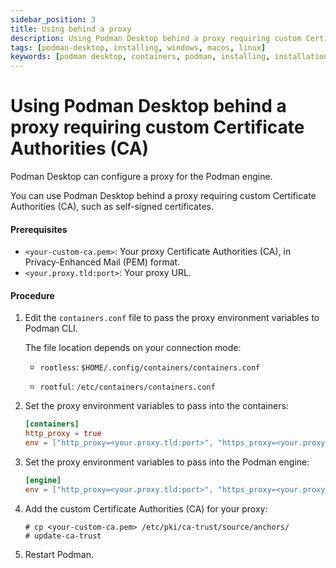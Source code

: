 ```yaml
---
sidebar_position: 3
title: Using behind a proxy
description: Using Podman Desktop behind a proxy requiring custom Certificate Authorities (CA).
tags: [podman-desktop, installing, windows, macos, linux]
keywords: [podman desktop, containers, podman, installing, installation, windows, macos, linux]
---
```


# Using Podman Desktop behind a proxy requiring custom Certificate Authorities (CA)

Podman Desktop can configure a proxy for the Podman engine.

You can use Podman Desktop behind a proxy requiring custom Certificate Authorities (CA), such as self-signed certificates.

#### Prerequisites

* `<your-custom-ca.pem>`: Your proxy Certificate Authorities (CA), in Privacy-Enhanced Mail (PEM) format.
* `<your.proxy.tld:port>`: Your proxy URL.

#### Procedure

1. Edit the `containers.conf` file to pass the proxy environment variables to Podman CLI.

   The file location depends on your connection mode:

   * `rootless`: `$HOME/.config/containers/containers.conf`

   * `rootful`: `/etc/containers/containers.conf`

1. Set the proxy environment variables to pass into the containers:

      ```toml
      [containers]
      http_proxy = true
      env = ["http_proxy=<your.proxy.tld:port>", "https_proxy=<your.proxy.tld:port>"] 
      ```

1. Set the proxy environment variables to pass into the Podman engine:

      ```toml
      [engine]
      env = ["http_proxy=<your.proxy.tld:port>", "https_proxy=<your.proxy.tld:port>"]
      ```

1. Add the custom Certificate Authorities (CA) for your proxy:

    ```shell-session
    # cp <your-custom-ca.pem> /etc/pki/ca-trust/source/anchors/
    # update-ca-trust
   ```

1. Restart Podman.
